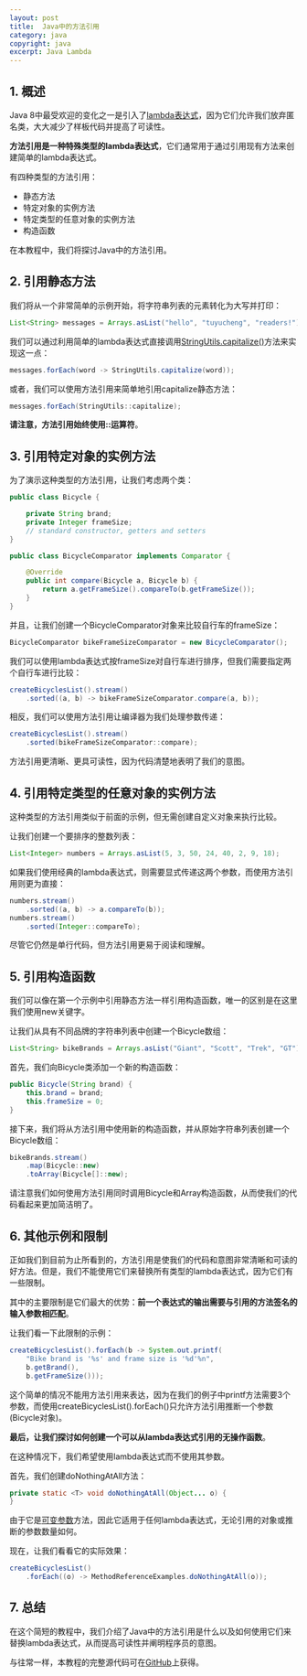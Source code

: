 ```yaml
---
layout: post
title:  Java中的方法引用
category: java
copyright: java
excerpt: Java Lambda
---
```


## 1. 概述

Java 8中最受欢迎的变化之一是引入了[lambda表达式]()，因为它们允许我们放弃匿名类，大大减少了样板代码并提高了可读性。

**方法引用是一种特殊类型的lambda表达式**，它们通常用于通过引用现有方法来创建简单的lambda表达式。

有四种类型的方法引用：

-   静态方法
-   特定对象的实例方法
-   特定类型的任意对象的实例方法
-   构造函数

在本教程中，我们将探讨Java中的方法引用。

## 2. 引用静态方法

我们将从一个非常简单的示例开始，将字符串列表的元素转化为大写并打印：

```java
List<String> messages = Arrays.asList("hello", "tuyucheng", "readers!");
```

我们可以通过利用简单的lambda表达式直接调用[StringUtils.capitalize()](https://commons.apache.org/proper/commons-lang/apidocs/org/apache/commons/lang3/StringUtils.html#capitalize-java.lang.String-)方法来实现这一点：

```java
messages.forEach(word -> StringUtils.capitalize(word));
```

或者，我们可以使用方法引用来简单地引用capitalize静态方法：

```java
messages.forEach(StringUtils::capitalize);
```

**请注意，方法引用始终使用::运算符**。

## 3. 引用特定对象的实例方法

为了演示这种类型的方法引用，让我们考虑两个类：

```java
public class Bicycle {

    private String brand;
    private Integer frameSize;
    // standard constructor, getters and setters
}

public class BicycleComparator implements Comparator {

    @Override
    public int compare(Bicycle a, Bicycle b) {
        return a.getFrameSize().compareTo(b.getFrameSize());
    }
}
```

并且，让我们创建一个BicycleComparator对象来比较自行车的frameSize：

```java
BicycleComparator bikeFrameSizeComparator = new BicycleComparator();
```

我们可以使用lambda表达式按frameSize对自行车进行排序，但我们需要指定两个自行车进行比较：

```java
createBicyclesList().stream()
	.sorted((a, b) -> bikeFrameSizeComparator.compare(a, b));
```

相反，我们可以使用方法引用让编译器为我们处理参数传递：

```java
createBicyclesList().stream()
	.sorted(bikeFrameSizeComparator::compare);
```

方法引用更清晰、更具可读性，因为代码清楚地表明了我们的意图。

## 4. 引用特定类型的任意对象的实例方法

这种类型的方法引用类似于前面的示例，但无需创建自定义对象来执行比较。

让我们创建一个要排序的整数列表：

```java
List<Integer> numbers = Arrays.asList(5, 3, 50, 24, 40, 2, 9, 18);
```

如果我们使用经典的lambda表达式，则需要显式传递这两个参数，而使用方法引用则更为直接：

```java
numbers.stream()
    .sorted((a, b) -> a.compareTo(b));
numbers.stream()
	.sorted(Integer::compareTo);
```

尽管它仍然是单行代码，但方法引用更易于阅读和理解。

## 5. 引用构造函数

我们可以像在第一个示例中引用静态方法一样引用构造函数，唯一的区别是在这里我们使用new关键字。

让我们从具有不同品牌的字符串列表中创建一个Bicycle数组：

```java
List<String> bikeBrands = Arrays.asList("Giant", "Scott", "Trek", "GT");
```

首先，我们向Bicycle类添加一个新的构造函数：

```java
public Bicycle(String brand) {
    this.brand = brand;
    this.frameSize = 0;
}
```

接下来，我们将从方法引用中使用新的构造函数，并从原始字符串列表创建一个Bicycle数组：

```java
bikeBrands.stream()
	.map(Bicycle::new)
	.toArray(Bicycle[]::new);
```

请注意我们如何使用方法引用同时调用Bicycle和Array构造函数，从而使我们的代码看起来更加简洁明了。

## 6. 其他示例和限制

正如我们到目前为止所看到的，方法引用是使我们的代码和意图非常清晰和可读的好方法。但是，我们不能使用它们来替换所有类型的lambda表达式，因为它们有一些限制。

其中的主要限制是它们最大的优势：**前一个表达式的输出需要与引用的方法签名的输入参数相匹配**。

让我们看一下此限制的示例：

```java
createBicyclesList().forEach(b -> System.out.printf(
	"Bike brand is '%s' and frame size is '%d'%n",
	b.getBrand(),
	b.getFrameSize()));
```

这个简单的情况不能用方法引用来表达，因为在我们的例子中printf方法需要3个参数，而使用createBicyclesList().forEach()只允许方法引用推断一个参数(Bicycle对象)。

**最后，让我们探讨如何创建一个可以从lambda表达式引用的无操作函数**。

在这种情况下，我们希望使用lambda表达式而不使用其参数。

首先，我们创建doNothingAtAll方法：

```java
private static <T> void doNothingAtAll(Object... o) {
}
```

由于它是[可变参数]()方法，因此它适用于任何lambda表达式，无论引用的对象或推断的参数数量如何。

现在，让我们看看它的实际效果：

```java
createBicyclesList()
	.forEach((o) -> MethodReferenceExamples.doNothingAtAll(o));
```

## 7. 总结

在这个简短的教程中，我们介绍了Java中的方法引用是什么以及如何使用它们来替换lambda表达式，从而提高可读性并阐明程序员的意图。

与往常一样，本教程的完整源代码可在[GitHub](https://github.com/tuyucheng7/taketoday-tutorial4j/tree/master/java-core-modules/java-lambdas)上获得。
